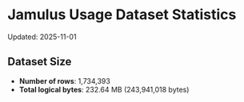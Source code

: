# Jamulus Usage Dataset Statistics

Updated: 2025-11-01

## Dataset Size
- **Number of rows**: 1,734,393
- **Total logical bytes**: 232.64 MB (243,941,018 bytes)
